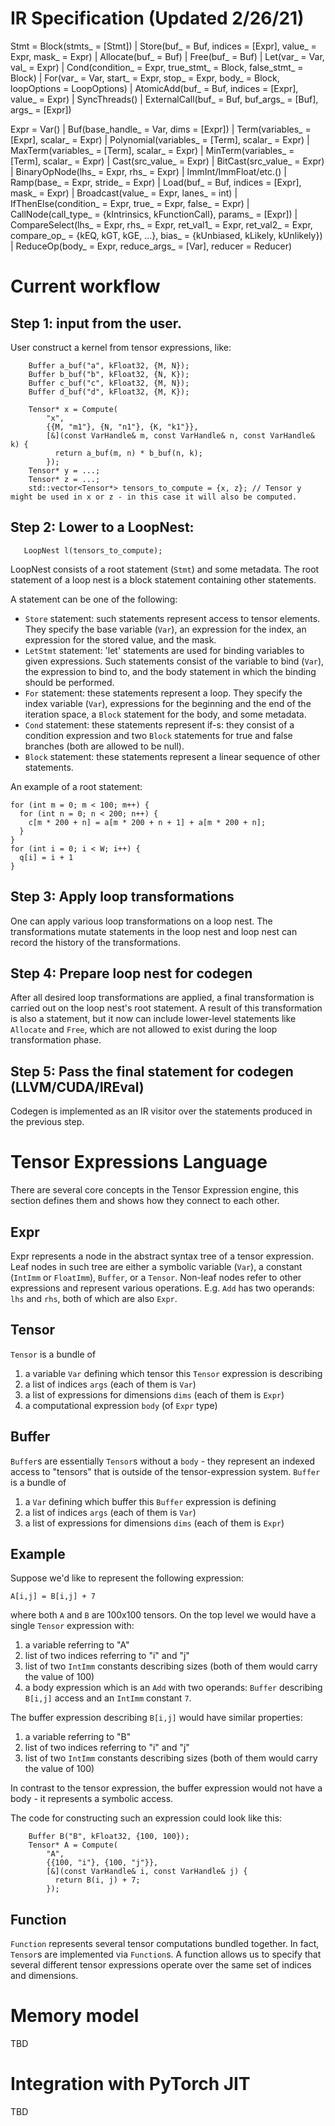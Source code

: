 # IR Specification (Updated 2/26/21)
Stmt
= Block(stmts_ = [Stmt])
| Store(buf_ = Buf, indices = [Expr], value_ = Expr, mask_ = Expr)
| Allocate(buf_ = Buf)
| Free(buf_ = Buf)
| Let(var_ = Var, val_ = Expr)
| Cond(condition_ = Expr, true_stmt_ = Block, false_stmt_ = Block)
| For(var_ = Var, start_ = Expr, stop_ = Expr, body_ = Block, loopOptions = LoopOptions)
| AtomicAdd(buf_ = Buf, indices = [Expr], value_ = Expr)
| SyncThreads()
| ExternalCall(buf_ = Buf, buf_args_ = [Buf], args_ = [Expr])

Expr
= Var()
| Buf(base_handle_ = Var, dims = [Expr])
| Term(variables_ = [Expr], scalar_ = Expr)
| Polynomial(variables_ = [Term], scalar_ = Expr)
| MaxTerm(variables_ = [Term], scalar_ = Expr)
| MinTerm(variables_ = [Term], scalar_ = Expr)
| Cast(src_value_ = Expr)
| BitCast(src_value_ = Expr)
| BinaryOpNode(lhs_ = Expr, rhs_ = Expr)
| ImmInt/ImmFloat/etc.()
| Ramp(base_ = Expr, stride_ = Expr)
| Load(buf_ = Buf, indices = [Expr], mask_ = Expr)
| Broadcast(value_ = Expr, lanes_ = int)
| IfThenElse(condition_ = Expr, true_ = Expr, false_ = Expr)
| CallNode(call_type_ = {kIntrinsics, kFunctionCall}, params_ = [Expr])
| CompareSelect(lhs_ = Expr, rhs_ = Expr, ret_val1_ = Expr, ret_val2_ = Expr, compare_op_ = {kEQ, kGT, kGE, ...}, bias_ = {kUnbiased, kLikely, kUnlikely})
| ReduceOp(body_ = Expr, reduce_args_ = [Var], reducer = Reducer)
# Current workflow

## Step 1: input from the user.

User construct a kernel from tensor expressions, like:
```
    Buffer a_buf("a", kFloat32, {M, N});
    Buffer b_buf("b", kFloat32, {N, K});
    Buffer c_buf("c", kFloat32, {M, N});
    Buffer d_buf("d", kFloat32, {M, K});

    Tensor* x = Compute(
        "x",
        {{M, "m1"}, {N, "n1"}, {K, "k1"}},
        [&](const VarHandle& m, const VarHandle& n, const VarHandle& k) {
          return a_buf(m, n) * b_buf(n, k);
        });
    Tensor* y = ...;
    Tensor* z = ...;
    std::vector<Tensor*> tensors_to_compute = {x, z}; // Tensor y might be used in x or z - in this case it will also be computed.
```

## Step 2: Lower to a LoopNest:
```
   LoopNest l(tensors_to_compute);
```
LoopNest consists of a root statement (`Stmt`) and some metadata. The root statement of a loop nest is a block statement containing other statements.

A statement can be one of the following:
 - `Store` statement: such statements represent access to tensor elements. They specify the base variable (`Var`), an expression for the index, an expression for the stored value, and the mask.
 - `LetStmt` statement: 'let' statements are used for binding variables to given expressions. Such statements consist of the variable to bind (`Var`), the expression to bind to, and the body statement in which the binding should be performed.
 - `For` statement: these statements represent a loop. They specify the index variable (`Var`), expressions for the beginning and the end of the iteration space, a `Block` statement for the body, and some metadata.
 - `Cond` statement: these statements represent if-s: they consist of a condition expression and two `Block` statements for true and false branches (both are allowed to be null).
 - `Block` statement: these statements represent a linear sequence of other statements.

An example of a root statement:
```
for (int m = 0; m < 100; m++) {
  for (int n = 0; n < 200; n++) {
    c[m * 200 + n] = a[m * 200 + n + 1] + a[m * 200 + n];
  }
}
for (int i = 0; i < W; i++) {
  q[i] = i + 1
}
```

## Step 3: Apply loop transformations
One can apply various loop transformations on a loop nest. The transformations mutate statements in the loop nest and loop nest can record the history of the transformations.

## Step 4: Prepare loop nest for codegen
After all desired loop transformations are applied, a final transformation is carried out on the loop nest's root statement. A result of this transformation is also a statement, but it now can include lower-level statements like `Allocate` and `Free`, which are not allowed to exist during the loop transformation phase.

## Step 5: Pass the final statement for codegen (LLVM/CUDA/IREval)
Codegen is implemented as an IR visitor over the statements produced in the previous step.

# Tensor Expressions Language
There are several core concepts in the Tensor Expression engine, this section defines them and shows how they connect to each other.

## Expr
Expr represents a node in the abstract syntax tree of a tensor expression. Leaf nodes in such tree are either a symbolic variable (`Var`), a constant (`IntImm` or `FloatImm`), `Buffer`, or a `Tensor`. Non-leaf nodes refer to other expressions and represent various operations. E.g. `Add` has two operands: `lhs` and `rhs`, both of which are also `Expr`.

## Tensor
`Tensor` is a bundle of
1) a variable `Var` defining which tensor this `Tensor` expression is describing
2) a list of indices `args` (each of them is `Var`)
3) a list of expressions for dimensions `dims` (each of them is `Expr`)
4) a computational expression `body` (of `Expr` type)

## Buffer
`Buffer`s are essentially `Tensor`s without a `body` - they represent an indexed access to "tensors" that is outside of the tensor-expression system.
`Buffer` is a bundle of
1) a `Var` defining which buffer this `Buffer` expression is defining
2) a list of indices `args` (each of them is `Var`)
3) a list of expressions for dimensions `dims` (each of them is `Expr`)

## Example
Suppose we'd like to represent the following expression:
```
A[i,j] = B[i,j] + 7
```
where both `A` and `B` are 100x100 tensors.
On the top level we would have a single `Tensor` expression with:
1) a variable referring to "A"
2) list of two indices referring to "i" and "j"
3) list of two `IntImm` constants describing sizes (both of them would carry the value of 100)
4) a body expression which is an `Add` with two operands: `Buffer` describing `B[i,j]` access and an `IntImm` constant `7`.

The buffer expression describing `B[i,j]` would have similar properties:
1) a variable referring to "B"
2) list of two indices referring to "i" and "j"
3) list of two `IntImm` constants describing sizes (both of them would carry the value of 100)

In contrast to the tensor expression, the buffer expression would not have a body - it represents a symbolic access.

The code for constructing such an expression could look like this:

```
    Buffer B("B", kFloat32, {100, 100});
    Tensor* A = Compute(
        "A",
        {{100, "i"}, {100, "j"}},
        [&](const VarHandle& i, const VarHandle& j) {
          return B(i, j) + 7;
        });
```

## Function
`Function` represents several tensor computations bundled together. In fact, `Tensor`s are implemented via `Function`s. A function allows us to specify that several different tensor expressions operate over the same set of indices and dimensions.

# Memory model
TBD

# Integration with PyTorch JIT
TBD
